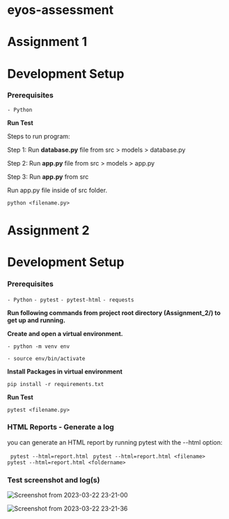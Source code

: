 # eyos-assessment
# Assignment 1
# Development Setup

<h3>Prerequisites</h3>

`- Python`

**Run Test**

Steps to run program:

Step 1: Run **database.py** file from src > models > database.py

Step 2: Run **app.py** file from src > models > app.py

Step 3: Run **app.py** from src

Run app.py file inside of src folder.

`python <filename.py>`



# Assignment 2
# Development Setup



<h3>Prerequisites</h3>

`- Python`
`- pytest`
`- pytest-html`
`- requests`

**Run following commands from project root directory (Assignment_2/) to get up and running.**

**Create and open a virtual environment.**

`- python -m venv env`

`- source env/bin/activate`

**Install Packages in virtual environment**

`pip install -r requirements.txt`

**Run Test**

`pytest <filename.py>`

### HTML Reports -  Generate a log
 
 you can generate an HTML report by running pytest with the --html option:
 
 ` pytest --html=report.html`
 ` pytest --html=report.html <filename>`
  ` pytest --html=report.html <foldername>`
 

### Test screenshot and log(s)
![Screenshot from 2023-03-22 23-21-00](https://user-images.githubusercontent.com/24466959/226992104-047c04f5-3751-4b55-a64c-8f81ca18f673.png)

![Screenshot from 2023-03-22 23-21-36](https://user-images.githubusercontent.com/24466959/226992138-264a1141-20f1-4f61-b3bc-fb1e4cc01600.png)

